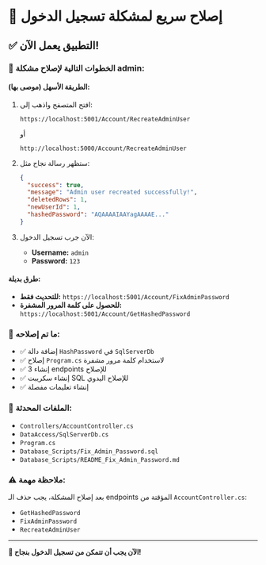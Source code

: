 # 🚀 إصلاح سريع لمشكلة تسجيل الدخول

## ✅ التطبيق يعمل الآن!

### 🔧 الخطوات التالية لإصلاح مشكلة admin:

#### الطريقة الأسهل (موصى بها):
1. افتح المتصفح واذهب إلى:
   ```
   https://localhost:5001/Account/RecreateAdminUser
   ```
   أو
   ```
   http://localhost:5000/Account/RecreateAdminUser
   ```

2. ستظهر رسالة نجاح مثل:
   ```json
   {
     "success": true,
     "message": "Admin user recreated successfully!",
     "deletedRows": 1,
     "newUserId": 1,
     "hashedPassword": "AQAAAAIAAYagAAAAE..."
   }
   ```

3. الآن جرب تسجيل الدخول:
   - **Username:** `admin`
   - **Password:** `123`

#### طرق بديلة:
- **للتحديث فقط:** `https://localhost:5001/Account/FixAdminPassword`
- **للحصول على كلمة المرور المشفرة:** `https://localhost:5001/Account/GetHashedPassword`

### 🎯 ما تم إصلاحه:
- ✅ إضافة دالة `HashPassword` في `SqlServerDb`
- ✅ إصلاح `Program.cs` لاستخدام كلمة مرور مشفرة
- ✅ إنشاء 3 endpoints للإصلاح
- ✅ إنشاء سكريبت SQL للإصلاح اليدوي
- ✅ إنشاء تعليمات مفصلة

### 📁 الملفات المحدثة:
- `Controllers/AccountController.cs`
- `DataAccess/SqlServerDb.cs` 
- `Program.cs`
- `Database_Scripts/Fix_Admin_Password.sql`
- `Database_Scripts/README_Fix_Admin_Password.md`

### ⚠️ ملاحظة مهمة:
بعد إصلاح المشكلة، يجب حذف الـ endpoints المؤقتة من `AccountController.cs`:
- `GetHashedPassword`
- `FixAdminPassword` 
- `RecreateAdminUser`

---
**🎉 الآن يجب أن تتمكن من تسجيل الدخول بنجاح!**
